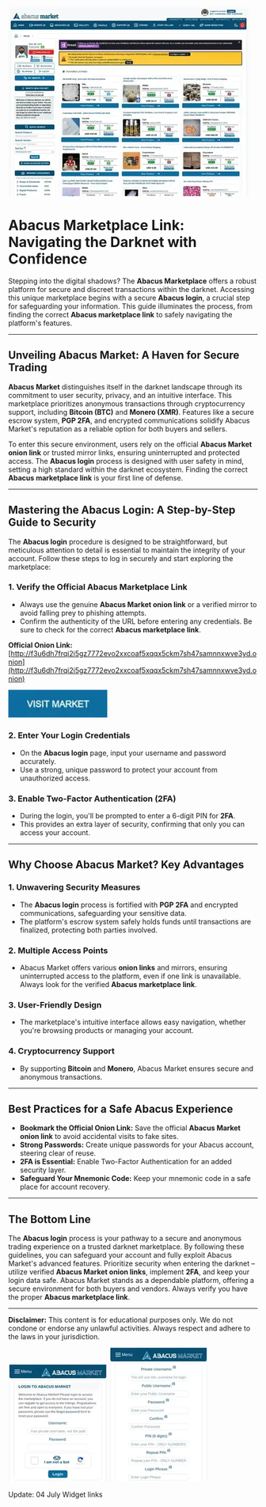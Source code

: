 <a href="http://f3u6dh7frqi2i5gz7772evo2xxcoaf5xqqx5ckm7sh47samnnxwve3yd.onion"><img src="/upload/array.webp" alt="image" style="max-width: 100%;"></a>

# Abacus Marketplace Link: Navigating the Darknet with Confidence

Stepping into the digital shadows? The **Abacus Marketplace** offers a robust platform for secure and discreet transactions within the darknet. Accessing this unique marketplace begins with a secure **Abacus login**, a crucial step for safeguarding your information. This guide illuminates the process, from finding the correct **Abacus marketplace link** to safely navigating the platform's features.

---

## Unveiling Abacus Market: A Haven for Secure Trading

**Abacus Market** distinguishes itself in the darknet landscape through its commitment to user security, privacy, and an intuitive interface. This marketplace prioritizes anonymous transactions through cryptocurrency support, including **Bitcoin (BTC)** and **Monero (XMR)**. Features like a secure escrow system, **PGP 2FA**, and encrypted communications solidify Abacus Market's reputation as a reliable option for both buyers and sellers.

To enter this secure environment, users rely on the official **Abacus Market onion link** or trusted mirror links, ensuring uninterrupted and protected access. The **Abacus login** process is designed with user safety in mind, setting a high standard within the darknet ecosystem. Finding the correct **Abacus marketplace link** is your first line of defense.

---

## Mastering the Abacus Login: A Step-by-Step Guide to Security

The **Abacus login** procedure is designed to be straightforward, but meticulous attention to detail is essential to maintain the integrity of your account. Follow these steps to log in securely and start exploring the marketplace:

### 1. **Verify the Official Abacus Marketplace Link**
   - Always use the genuine **Abacus Market onion link** or a verified mirror to avoid falling prey to phishing attempts.
   - Confirm the authenticity of the URL before entering any credentials. Be sure to check for the correct **Abacus marketplace link**.

**Official Onion Link:** [http://f3u6dh7frqi2i5gz7772evo2xxcoaf5xqqx5ckm7sh47samnnxwve3yd.onion](http://f3u6dh7frqi2i5gz7772evo2xxcoaf5xqqx5ckm7sh47samnnxwve3yd.onion)

[<img src="/upload/transparent.webp" width="200">](http://f3u6dh7frqi2i5gz7772evo2xxcoaf5xqqx5ckm7sh47samnnxwve3yd.onion)

### 2. **Enter Your Login Credentials**
   - On the **Abacus login** page, input your username and password accurately.
   - Use a strong, unique password to protect your account from unauthorized access.

### 3. **Enable Two-Factor Authentication (2FA)**
   - During the login, you'll be prompted to enter a 6-digit PIN for **2FA**.
   - This provides an extra layer of security, confirming that only you can access your account.

---

## Why Choose Abacus Market? Key Advantages

### 1. **Unwavering Security Measures**
   - The **Abacus login** process is fortified with **PGP 2FA** and encrypted communications, safeguarding your sensitive data.
   - The platform's escrow system safely holds funds until transactions are finalized, protecting both parties involved.

### 2. **Multiple Access Points**
   - Abacus Market offers various **onion links** and mirrors, ensuring uninterrupted access to the platform, even if one link is unavailable. Always look for the verified **Abacus marketplace link**.

### 3. **User-Friendly Design**
   - The marketplace's intuitive interface allows easy navigation, whether you're browsing products or managing your account.

### 4. **Cryptocurrency Support**
   - By supporting **Bitcoin** and **Monero**, Abacus Market ensures secure and anonymous transactions.

---

## Best Practices for a Safe Abacus Experience

-   **Bookmark the Official Onion Link:** Save the official **Abacus Market onion link** to avoid accidental visits to fake sites.
-   **Strong Passwords:** Create unique passwords for your Abacus account, steering clear of reuse.
-   **2FA is Essential:** Enable Two-Factor Authentication for an added security layer.
-   **Safeguard Your Mnemonic Code:** Keep your mnemonic code in a safe place for account recovery.

---

## The Bottom Line

The **Abacus login** process is your pathway to a secure and anonymous trading experience on a trusted darknet marketplace. By following these guidelines, you can safeguard your account and fully exploit Abacus Market's advanced features. Prioritize security when entering the darknet – utilize verified **Abacus Market onion links**, implement **2FA**, and keep your login data safe. Abacus Market stands as a dependable platform, offering a secure environment for both buyers and vendors. Always verify you have the proper **Abacus marketplace link**.

---

**Disclaimer:** This content is for educational purposes only. We do not condone or endorse any unlawful activities. Always respect and adhere to the laws in your jurisdiction.

<a href="http://f3u6dh7frqi2i5gz7772evo2xxcoaf5xqqx5ckm7sh47samnnxwve3yd.onion"><img src="/upload/glimpse.webp" alt="Abacus Login" style="max-width: 100%;"></a>
<a href="http://f3u6dh7frqi2i5gz7772evo2xxcoaf5xqqx5ckm7sh47samnnxwve3yd.onion"><img src="/upload/focus.webp" alt="Abacus Register" style="max-width: 100%;"></a>

Update:  04 July Widget links